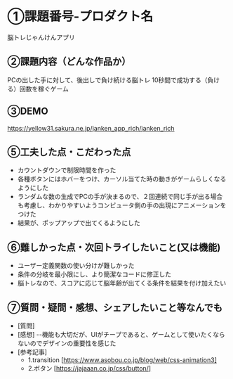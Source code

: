 # ①課題番号-プロダクト名

脳トレじゃんけんアプリ

## ②課題内容（どんな作品か）

PCの出した手に対して、後出しで負け続ける脳トレ
10秒間で成功する（負ける）回数を稼ぐゲーム

## ③DEMO

https://yellow31.sakura.ne.jp/janken_app_rich/janken_rich



## ⑤工夫した点・こだわった点

- カウントダウンで制限時間を作った
- 各種ボタンにはホバーをつけ、カーソル当てた時の動きがゲームらしくなるようにした
- ランダムな数の生成でPCの手が決まるので、２回連続で同じ手が出る場合も考慮し、わかりやすいようコンピュータ側の手の出現にアニメーションをつけた
- 結果が、ポップアップで出てくるようにした

## ⑥難しかった点・次回トライしたいこと(又は機能)

- ユーザー定義関数の使い分けが難しかった
- 条件の分岐を最小限にし、より簡潔なコードに修正した
- 脳トレなので、スコアに応じて脳年齢が出てくる条件を結果を付け加えたい

## ⑦質問・疑問・感想、シェアしたいこと等なんでも

- [質問]
- [感想]
 --機能も大切だが、UIがチープであると、ゲームとして使いたくならないのでデザインの重要性を感じた
- [参考記事]
  - 1.transition [https://www.asobou.co.jp/blog/web/css-animation3]
  - 2.ボタン [https://jajaaan.co.jp/css/button/]
